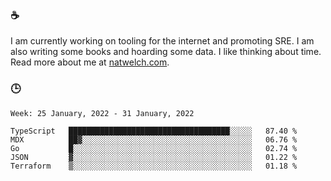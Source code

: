 ### ☕

I am currently working on tooling for the internet and promoting SRE. I am also writing some books and hoarding some data. I like thinking about time. Read more about me at [natwelch.com](https://natwelch.com).

### 🕒

<!--START_SECTION:waka-->
```text
Week: 25 January, 2022 - 31 January, 2022

TypeScript   ████████████████████████████████████░░░░░   87.40 % 
MDX          ██▓░░░░░░░░░░░░░░░░░░░░░░░░░░░░░░░░░░░░░░   06.76 % 
Go           █░░░░░░░░░░░░░░░░░░░░░░░░░░░░░░░░░░░░░░░░   02.74 % 
JSON         ▓░░░░░░░░░░░░░░░░░░░░░░░░░░░░░░░░░░░░░░░░   01.22 % 
Terraform    ▒░░░░░░░░░░░░░░░░░░░░░░░░░░░░░░░░░░░░░░░░   01.18 % 
```
<!--END_SECTION:waka-->
